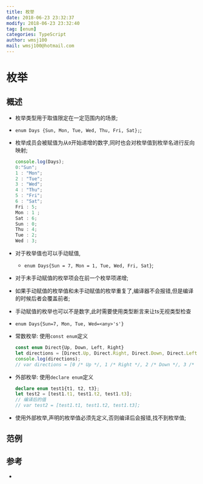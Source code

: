 ```yaml
---
title: 枚举 
date: 2018-06-23 23:32:37	
modify: 2018-06-23 23:32:40	
tag: [enum]
categories: TypeScript 
author: wmsj100
mail: wmsj100@hotmail.com
---
```


# 枚举

## 概述
- 枚举类型用于取值限定在一定范围内的场景;
- `enum Days {Sun, Mon, Tue, Wed, Thu, Fri, Sat};`;
- 枚举成员会被赋值为从`0`开始递增的数字,同时也会对枚举值到枚举名进行反向映射;
	```ts
	console.log(Days);
	0:"Sun";
	1 : "Mon";
	2 : "Tue";
	3 : "Wed";
	4 : "Thu";
	5 : "Fri";
	6 : "Sat";
	Fri : 5;
	Mon : 1 ;
	Sat : 6;
	Sun : 0;
	Thu : 4;
	Tue : 2;
	Wed : 3;
	```
- 对于枚举值也可以手动赋值,
	- `enum Days{Sun = 7, Mon = 1, Tue, Wed, Fri, Sat}`;
- 对于未手动赋值的枚举项会在前一个枚举项递增;
- 如果手动赋值的枚举值和未手动赋值的枚举重复了,编译器不会报错,但是编译的时候后者会覆盖前者;
- 手动赋值的枚举也可以不是数字,此时需要使用类型断言来让ts无视类型检查
- `enum Days{Sun=7, Mon, Tue, Wed=<any>'s'}`

- 常数枚举: 使用`const enum`定义
	```ts
	const enum Direct{Up, Down, Left, Right}
	let directions = [Direct.Up, Direct.Right, Direct.Down, Direct.Left];
	console.log(directions); 
	// var directions = [0 /* Up */, 1 /* Right */, 2 /* Down */, 3 /* Left */];
	```

- 外部枚举: 使用`declare enum`定义
	```ts
	declare enum test1{t1, t2, t3};
	let test2 = [test1.t1, test1.t2, test1.t3];
	// 编译后的值
	// var test2 = [test1.t1, test1.t2, test1.t3];
	```

- 使用外部枚举,声明的枚举值必须先定义,否则编译后会报错,找不到枚举值;

## 范例

## 参考
- []()
